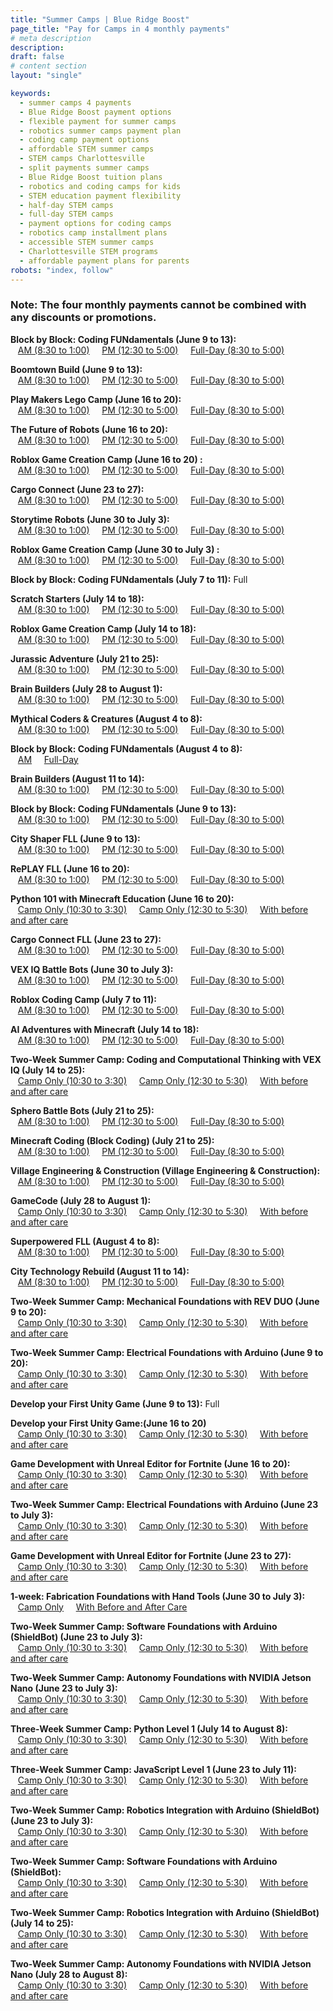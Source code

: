 ```yaml
---
title: "Summer Camps | Blue Ridge Boost"
page_title: "Pay for Camps in 4 monthly payments"
# meta description
description: 
draft: false
# content section
layout: "single"

keywords:
  - summer camps 4 payments
  - Blue Ridge Boost payment options
  - flexible payment for summer camps
  - robotics summer camps payment plan
  - coding camp payment options
  - affordable STEM summer camps
  - STEM camps Charlottesville
  - split payments summer camps
  - Blue Ridge Boost tuition plans
  - robotics and coding camps for kids
  - STEM education payment flexibility
  - half-day STEM camps
  - full-day STEM camps
  - payment options for coding camps
  - robotics camp installment plans
  - accessible STEM summer camps
  - Charlottesville STEM programs
  - affordable payment plans for parents
robots: "index, follow"
---
```


<h3>
Note: The four monthly payments cannot be combined with any discounts or promotions.
</h3>

<p><b>Block by Block: Coding FUNdamentals (June 9 to 13):</b> <br>
&nbsp;&nbsp; <a href="https://buy.stripe.com/3cs00F2Bo6HA10YbKU">AM (8:30 to 1:00)</a> &nbsp; &nbsp;
<a href="https://buy.stripe.com/6oEaFj0tgd5YaBydT3">PM (12:30 to 5:00)</a> &nbsp; &nbsp;
<a href="https://buy.stripe.com/6oE7t75NAc1U7pmbKW">Full-Day (8:30 to 5:00)</a> &nbsp; &nbsp;
</p>

<p><b>Boomtown Build (June 9 to 13):</b><br>
&nbsp;&nbsp;
<a href="https://buy.stripe.com/dR628N0tg8PIdNKaGT">AM (8:30 to 1:00)</a> &nbsp; &nbsp;
<a href="https://buy.stripe.com/6oE3cR7VIc1UaBy5mA">PM (12:30 to 5:00)</a> &nbsp; &nbsp;
<a href="https://buy.stripe.com/bIY14Jgse9TMcJGaGV">Full-Day (8:30 to 5:00)</a> &nbsp; &nbsp;
</p>

<p><b>Play Makers Lego Camp (June 16 to 20):</b><br>
&nbsp;&nbsp;
<a href="https://buy.stripe.com/00g9Bf8ZM4zs4da4iy">AM (8:30 to 1:00)</a> &nbsp; &nbsp;
<a href="https://buy.stripe.com/6oEaFjfoaea2396eXd">PM (12:30 to 5:00)</a> &nbsp; &nbsp;
<a href="https://buy.stripe.com/7sI5kZ3Fsfe63962as">Full-Day (8:30 to 5:00)</a> &nbsp; &nbsp;
</p>

<p><b>The Future of Robots (June 16 to 20):</b><br>
&nbsp;&nbsp;
<a href="https://buy.stripe.com/bIY9Bf3FsaXQ4da02l">AM (8:30 to 1:00)</a> &nbsp; &nbsp;
<a href="https://buy.stripe.com/28o3cR5NAgia7pm5mG">PM (12:30 to 5:00)</a> &nbsp; &nbsp;
<a href="https://buy.stripe.com/28o3cR1xk5Dw9xucP9">Full-Day (8:30 to 5:00)</a> &nbsp; &nbsp;
</p>

<p><b>Roblox Game Creation Camp (June 16 to 20) :</b><br>
&nbsp;&nbsp;
<a href="https://buy.stripe.com/9AQ14J6REea2gZWbL6">AM (8:30 to 1:00)</a> &nbsp; &nbsp;
<a href="https://buy.stripe.com/eVafZD5NAc1U5he7uR">PM (12:30 to 5:00)</a> &nbsp; &nbsp;
<a href="https://buy.stripe.com/4gwdRvb7U7LE7pmeXk">Full-Day (8:30 to 5:00)</a> &nbsp; &nbsp;
</p>

<p><b>Cargo Connect (June 23 to 27):</b><br>
&nbsp;&nbsp;
<a href="https://buy.stripe.com/14k9Bfgsed5Y4da8yX">AM (8:30 to 1:00)</a> &nbsp; &nbsp;
<a href="https://buy.stripe.com/5kA8xb6RE6HA9xu3eE">PM (12:30 to 5:00)</a> &nbsp; &nbsp;
<a href="https://buy.stripe.com/28obJnfoafe610YaH7">Full-Day (8:30 to 5:00)</a> &nbsp; &nbsp;
</p>

<p><b>Storytime Robots (June 30 to July 3):</b><br>
&nbsp;&nbsp;
<a href="https://buy.stripe.com/14kbJnek63vo6li6qS">AM (8:30 to 1:00)</a> &nbsp; &nbsp;
<a href="https://buy.stripe.com/28ocNrcbYea2aBy9D5">PM (12:30 to 5:00)</a> &nbsp; &nbsp;
<a href="https://buy.stripe.com/28o00F4Jw9TMfVS5mQ">Full-Day (8:30 to 5:00)</a> &nbsp; &nbsp;
</p>

<p><b>Roblox Game Creation Camp (June 30 to July 3) :</b><br>
&nbsp;&nbsp;
<a href="https://buy.stripe.com/00g3cRb7U0jcgZWbLf">AM (8:30 to 1:00)</a> &nbsp; &nbsp;
<a href="https://buy.stripe.com/eVa7t7foa4zs4da3eK">PM (12:30 to 5:00)</a> &nbsp; &nbsp;
<a href="https://buy.stripe.com/9AQeVz4Jwfe64da3eL">Full-Day (8:30 to 5:00)</a> &nbsp; &nbsp;
</p>

<p><b>Block by Block: Coding FUNdamentals (July 7 to 11):</b> Full</p>

<p><b>Scratch Starters (July 14 to 18):</b><br>
&nbsp;&nbsp;
<a href="https://buy.stripe.com/4gwbJn0tg6HAfVS16G">AM (8:30 to 1:00)</a> &nbsp; &nbsp;
<a href="https://buy.stripe.com/28obJn5NAea2gZWbLl">PM (12:30 to 5:00)</a> &nbsp; &nbsp;
<a href="https://buy.stripe.com/3cs9Bf5NA1ng9xu4iU">Full-Day (8:30 to 5:00)</a> &nbsp; &nbsp;
</p>

<p><b>Roblox Game Creation Camp (July 14 to 18):</b><br>
&nbsp;&nbsp;
<a href="https://buy.stripe.com/6oE14J2Bo1ngeRO16J">AM (8:30 to 1:00)</a> &nbsp; &nbsp;
<a href="https://buy.stripe.com/9AQbJn2Bo0jcaByeXA">PM (12:30 to 5:00)</a> &nbsp; &nbsp;
<a href="https://buy.stripe.com/3cs00F4Jwc1U5he16L">Full-Day (8:30 to 5:00)</a> &nbsp; &nbsp;
</p>

<p><b>Jurassic Adventure (July 21 to 25):</b><br>
&nbsp;&nbsp;
<a href="https://buy.stripe.com/8wM00Fek61ngcJG6r6">AM (8:30 to 1:00)</a> &nbsp; &nbsp;
<a href="https://buy.stripe.com/28o4gV7VI8PIbFC02J">PM (12:30 to 5:00)</a> &nbsp; &nbsp;
<a href="https://buy.stripe.com/00gbJn8ZMfe6fVS7vc">Full-Day (8:30 to 5:00)</a> &nbsp; &nbsp;
</p>

<p><b>Brain Builders (July 28 to August 1):</b><br>
&nbsp;&nbsp;
<a href="https://buy.stripe.com/00g4gV7VIaXQeRO6r9">AM (8:30 to 1:00)</a> &nbsp; &nbsp;
<a href="https://buy.stripe.com/bIYdRv4Jw3vo2525n6">PM (12:30 to 5:00)</a> &nbsp; &nbsp;
<a href="https://buy.stripe.com/bIYdRv4Jw1ngaBy9Dn">Full-Day (8:30 to 5:00)</a> &nbsp; &nbsp;
</p>

<p><b>Mythical Coders & Creatures (August 4 to 8):</b><br>
&nbsp;&nbsp;
<a href="https://buy.stripe.com/4gwaFjfoa6HAfVS7vg">AM (8:30 to 1:00)</a> &nbsp; &nbsp;
<a href="https://buy.stripe.com/14k14J1xkd5Y2522aX">PM (12:30 to 5:00)</a> &nbsp; &nbsp;
<a href="https://buy.stripe.com/eVa9BfcbYfe6eROcPC">Full-Day (8:30 to 5:00)</a> &nbsp; &nbsp;
</p>

<p><b>Block by Block: Coding FUNdamentals (August 4 to 8):</b><br>
&nbsp;&nbsp;
<a href="https://buy.stripe.com/3cs9Bffoa6HAeRO02R">AM</a> &nbsp; &nbsp;
<a href="https://buy.stripe.com/4gw5kZa3Q2rk39616W">Full-Day</a> &nbsp; &nbsp;
</p>

<p><b>Brain Builders (August 11 to 14):</b><br>
&nbsp;&nbsp;
<a href="https://buy.stripe.com/14kaFj1xkfe639616X">AM (8:30 to 1:00)</a> &nbsp; &nbsp;
<a href="https://buy.stripe.com/6oE8xb7VIea2bFC02U">PM (12:30 to 5:00)</a> &nbsp; &nbsp;
<a href="https://buy.stripe.com/4gwdRv7VI0jc7pm9Dv">Full-Day (8:30 to 5:00)</a> &nbsp; &nbsp;
</p>

<p><b>Block by Block: Coding FUNdamentals (June 9 to 13):</b><br>
&nbsp;&nbsp;
<a href="https://buy.stripe.com/00g9Bf6REfe6bFCaHA">AM (8:30 to 1:00)</a> &nbsp; &nbsp;
<a href="https://buy.stripe.com/cN2cNrgse4zs6li5nh">PM (12:30 to 5:00)</a> &nbsp; &nbsp;
<a href="https://buy.stripe.com/14k8xbfoagia3967vq">Full-Day (8:30 to 5:00)</a> &nbsp; &nbsp;
</p>

<p><b>City Shaper FLL (June 9 to 13):</b><br>
&nbsp;&nbsp;
<a href="https://buy.stripe.com/8wM5kZb7U0jcdNKaHD">AM (8:30 to 1:00)</a> &nbsp; &nbsp;
<a href="https://buy.stripe.com/14k6p3gse0jcaBy5nk">PM (12:30 to 5:00)</a> &nbsp; &nbsp;
<a href="https://buy.stripe.com/5kA3cRfoa3vo3963fd">Full-Day (8:30 to 5:00)</a> &nbsp; &nbsp;
</p>


<p><b>RePLAY FLL (June 16 to 20):</b><br>
&nbsp;&nbsp;
<a href="https://buy.stripe.com/00gdRvcbY3voaBydTT">AM (8:30 to 1:00)</a> &nbsp; &nbsp;
<a href="https://buy.stripe.com/8wM00Ffoac1UdNK3fg">PM (12:30 to 5:00)</a> &nbsp; &nbsp;
<a href="https://buy.stripe.com/4gwdRvcbY4zsdNK6rt">Full-Day (8:30 to 5:00)</a> &nbsp; &nbsp;
</p>


<p><b>Python 101 with Minecraft Education (June 16 to 20):</b><br>
&nbsp;&nbsp;
<a href="https://buy.stripe.com/cN2aFjb7U7LE5heeY0">Camp Only (10:30 to 3:30)</a> &nbsp; &nbsp;
<a href="https://buy.stripe.com/fZe3cR1xkfe68tqeY1">Camp Only (12:30 to 5:30)</a> &nbsp; &nbsp;
<a href="https://buy.stripe.com/7sI3cR7VI6HA9xu038">With before and after care</a> &nbsp; &nbsp;
</p>

<p><b>Cargo Connect FLL (June 23 to 27):</b><br>
&nbsp;&nbsp;
<a href="https://buy.stripe.com/7sIbJn7VIfe67pmaHN">AM (8:30 to 1:00)</a> &nbsp; &nbsp;
<a href="https://buy.stripe.com/6oEfZD4Jw9TM5he5nu">PM (12:30 to 5:00)</a> &nbsp; &nbsp;
<a href="https://buy.stripe.com/aEU3cR6REc1U10Y4jr">Full-Day (8:30 to 5:00)</a> &nbsp; &nbsp;
</p>

<p><b>VEX IQ Battle Bots (June 30 to July 3):</b><br>
&nbsp;&nbsp;
<a href="https://buy.stripe.com/3cs6p32Bo3vo252eY6">AM (8:30 to 1:00)</a> &nbsp; &nbsp;
<a href="https://buy.stripe.com/9AQ9BffoagiagZW4jt">PM (12:30 to 5:00)</a> &nbsp; &nbsp;
<a href="https://buy.stripe.com/aEU5kZ4Jw6HA3964ju">Full-Day (8:30 to 5:00)</a> &nbsp; &nbsp;
</p>

<p><b>Roblox Coding Camp (July 7 to 11):</b><br>
&nbsp;&nbsp;
<a href="https://buy.stripe.com/28o9Bf0tg8PIdNK17j">AM (8:30 to 1:00)</a> &nbsp; &nbsp;
<a href="https://buy.stripe.com/00gaFjgse2rk2522bo">PM (12:30 to 5:00)</a> &nbsp; &nbsp;
<a href="https://buy.stripe.com/bIY28N5NA5DwaByg2f">Full-Day (8:30 to 5:00)</a> &nbsp; &nbsp;
</p>

<p><b>AI Adventures with Minecraft (July 14 to 18):</b><br>
&nbsp;&nbsp;
<a href="https://buy.stripe.com/cN2cNr4Jw8PI10YdU8">AM (8:30 to 1:00)</a> &nbsp; &nbsp;
<a href="https://buy.stripe.com/8wMbJnb7U3vo5he17n">PM (12:30 to 5:00)</a> &nbsp; &nbsp;
<a href="https://buy.stripe.com/aEU14Jgsed5Y6li4jA">Full-Day (8:30 to 5:00)</a> &nbsp; &nbsp;
</p>


<p><b>Two-Week Summer Camp: Coding and Computational Thinking with VEX IQ (July 14 to 25):</b><br>
&nbsp;&nbsp;
<a href="https://buy.stripe.com/7sIcNrfoa6HA4da17p">Camp Only (10:30 to 3:30)</a> &nbsp; &nbsp;
<a href="https://buy.stripe.com/6oE5kZ2BogiaaBy8zS">Camp Only (12:30 to 5:30)</a> &nbsp; &nbsp;
<a href="https://buy.stripe.com/00g14Jb7U2rkcJGg2l">With before and after care</a> &nbsp; &nbsp;
</p>

<p><b>Sphero Battle Bots (July 21 to 25):</b><br>
&nbsp;&nbsp;
<a href="https://buy.stripe.com/cN228N7VI3vogZWcQa">AM (8:30 to 1:00)</a> &nbsp; &nbsp;
<a href="https://buy.stripe.com/3cs6p3ek6c1U3965nJ">PM (12:30 to 5:00)</a> &nbsp; &nbsp;
<a href="https://buy.stripe.com/00g28N2Boea26li6rO">Full-Day (8:30 to 5:00)</a> &nbsp; &nbsp;
</p>

<p><b>Minecraft Coding (Block Coding) (July 21 to 25):</b><br>
&nbsp;&nbsp;
<a href="https://buy.stripe.com/14k7t7cbYaXQfVSdUh">AM (8:30 to 1:00)</a> &nbsp; &nbsp;
<a href="https://buy.stripe.com/5kA14J0tg1ngcJGeYm">PM (12:30 to 5:00)</a> &nbsp; &nbsp;
<a href="https://buy.stripe.com/6oE14J7VI0jccJG03t">Full-Day (8:30 to 5:00)</a> &nbsp; &nbsp;
</p>

<p><b>Village Engineering & Construction (Village Engineering & Construction):</b><br>
&nbsp;&nbsp;
<a href="https://buy.stripe.com/7sIcNra3Qea2bFCg2s">AM (8:30 to 1:00)</a> &nbsp; &nbsp;
<a href="https://buy.stripe.com/4gwaFjfoaea2396g2t">PM (12:30 to 5:00)</a> &nbsp; &nbsp;
<a href="https://buy.stripe.com/cN29Bf5NA0jc10Y8A2">Full-Day (8:30 to 5:00)</a> &nbsp; &nbsp;
</p>

<p><b>GameCode (July 28 to August 1):</b><br>
&nbsp;&nbsp;
<a href="https://buy.stripe.com/28obJna3Q8PIfVS6rV">Camp Only (10:30 to 3:30)</a> &nbsp; &nbsp;
<a href="https://buy.stripe.com/00g5kZdg2d5Y2526rW">Camp Only (12:30 to 5:30)</a> &nbsp; &nbsp;
<a href="https://buy.stripe.com/00g9Bf3Fsfe6gZWeYt">With before and after care</a> &nbsp; &nbsp;
</p>

<p><b>Superpowered FLL (August 4 to 8):</b><br>
&nbsp;&nbsp;
<a href="https://buy.stripe.com/7sI00Ffoa9TMgZWbMi">AM (8:30 to 1:00)</a> &nbsp; &nbsp;
<a href="https://buy.stripe.com/28o9Bf7VI8PI5heeYv">PM (12:30 to 5:00)</a> &nbsp; &nbsp;
<a href="https://buy.stripe.com/dR628Na3QaXQcJG7w4">Full-Day (8:30 to 5:00)</a> &nbsp; &nbsp;
</p>

<p><b>City Technology Rebuild (August 11 to 14):</b><br>
&nbsp;&nbsp;
<a href="https://buy.stripe.com/9AQaFjfoa5Dw10YbMl">AM (8:30 to 1:00)</a> &nbsp; &nbsp;
<a href="https://buy.stripe.com/4gwaFjdg25DwaBy2bM">PM (12:30 to 5:00)</a> &nbsp; &nbsp;
<a href="https://buy.stripe.com/aEUfZD5NA7LE10Yg2D">Full-Day (8:30 to 5:00)</a> &nbsp; &nbsp;
</p>


<p><b>Two-Week Summer Camp: Mechanical Foundations with REV DUO (June 9 to 20):</b><br>
&nbsp;&nbsp;
<a href="https://buy.stripe.com/aEUbJn5NA4zsgZW6s4">Camp Only (10:30 to 3:30)</a> &nbsp; &nbsp;
<a href="https://buy.stripe.com/fZefZDgse1ng10Y17L">Camp Only (12:30 to 5:30)</a> &nbsp; &nbsp;
<a href="https://buy.stripe.com/eVacNrgseea24da9Ei">With before and after care</a> &nbsp; &nbsp;
</p>

<p><b>Two-Week Summer Camp: Electrical Foundations with Arduino (June 9 to 20):</b><br>
&nbsp;&nbsp;
<a href="https://buy.stripe.com/fZefZDb7Uc1UbFC8Af">Camp Only (10:30 to 3:30)</a> &nbsp; &nbsp;
<a href="https://buy.stripe.com/6oE4gVdg28PI7pmcQw">Camp Only (12:30 to 5:30)</a> &nbsp; &nbsp;
<a href="https://buy.stripe.com/8wMeVzcbY0jc5he6s9">With before and after care</a> &nbsp; &nbsp;
</p>

<p><b>Develop your First Unity Game (June 9 to 13):</b> Full
</p>

<p><b>Develop your First Unity Game:(June 16 to 20)</b><br>
&nbsp;&nbsp;
<a href="https://buy.stripe.com/eVa28Na3Q6HA7pm9Ep">Camp Only (10:30 to 3:30)</a> &nbsp; &nbsp;
<a href="https://buy.stripe.com/4gw4gVek67LEgZW8Am">Camp Only (12:30 to 5:30)</a> &nbsp; &nbsp;
<a href="https://buy.stripe.com/fZefZDfoa3vo5he3g3">With before and after care</a> &nbsp; &nbsp;
</p>

<p><b>Game Development with Unreal Editor for Fortnite (June 16 to 20):</b><br>
&nbsp;&nbsp;
<a href="https://buy.stripe.com/aEUeVz1xkgiaaBy4k8">Camp Only (10:30 to 3:30)</a> &nbsp; &nbsp;
<a href="https://buy.stripe.com/14k4gV2Bo0jcgZW7wl">Camp Only (12:30 to 5:30)</a> &nbsp; &nbsp;
<a href="https://buy.stripe.com/cN2cNr0tg7LE3963g6">With before and after care</a> &nbsp; &nbsp;
</p>


<p><b>Two-Week Summer Camp: Electrical Foundations with Arduino (June 23 to July 3):</b><br>
&nbsp;&nbsp;
<a href="https://buy.stripe.com/aEU28N6REea2252bMD">Camp Only (10:30 to 3:30)</a> &nbsp; &nbsp;
<a href="https://buy.stripe.com/7sI5kZgse6HAgZWaIA">Camp Only (12:30 to 5:30)</a> &nbsp; &nbsp;
<a href="https://buy.stripe.com/cN29Bf1xkd5Y10Y2c5">With before and after care</a> &nbsp; &nbsp;
</p>

<p><b>Game Development with Unreal Editor for Fortnite (June 23 to 27):</b><br>
&nbsp;&nbsp;
<a href="https://buy.stripe.com/eVa7t75NA6HA9xuaIC">Camp Only (10:30 to 3:30)</a> &nbsp; &nbsp;
<a href="https://buy.stripe.com/bIY28N5NA7LE2529Ez">Camp Only (12:30 to 5:30)</a> &nbsp; &nbsp;
<a href="https://buy.stripe.com/5kAfZD0tgfe6eRO3gc">With before and after care</a> &nbsp; &nbsp;
</p>

<p><b>1-week: Fabrication Foundations with Hand Tools (June 30 to July 3):</b><br>
&nbsp;&nbsp;
<a href="https://buy.stripe.com/eVacNr2Bo0jc5he3gd">Camp Only</a> &nbsp; &nbsp;
<a href="https://buy.stripe.com/14k5kZ1xk5DwcJGdUS">With Before and After Care</a> &nbsp; &nbsp;
</p>

<p><b>Two-Week Summer Camp: Software Foundations with Arduino (ShieldBot) (June 23 to July 3):</b><br>
&nbsp;&nbsp;
<a href="https://buy.stripe.com/bIY6p3foafe69xu8Az">Camp Only (10:30 to 3:30)</a> &nbsp; &nbsp;
<a href="https://buy.stripe.com/bIY28N0tgea26li2cc">Camp Only (12:30 to 5:30)</a> &nbsp; &nbsp;
<a href="https://buy.stripe.com/9AQfZDek6c1U9xubMN">With before and after care</a> &nbsp; &nbsp;
</p>

<p><b>Two-Week Summer Camp: Autonomy Foundations with NVIDIA Jetson Nano (June 23 to July 3):</b><br>
&nbsp;&nbsp;
<a href="https://buy.stripe.com/4gwaFja3QaXQ6li18a">Camp Only (10:30 to 3:30)</a> &nbsp; &nbsp;
<a href="https://buy.stripe.com/eVa3cRek6aXQ3963gj">Camp Only (12:30 to 5:30)</a> &nbsp; &nbsp;
<a href="https://buy.stripe.com/14k8xb1xkd5Y252048">With before and after care</a> &nbsp; &nbsp;
</p>

<p><b>Three-Week Summer Camp: Python Level 1 (July 14 to August 8):</b><br>
&nbsp;&nbsp;
<a href="https://buy.stripe.com/bIY8xba3QaXQ8tqg37">Camp Only (10:30 to 3:30)</a> &nbsp; &nbsp;
<a href="https://buy.stripe.com/14k8xbek60jc2526sy">Camp Only (12:30 to 5:30)</a> &nbsp; &nbsp;
<a href="https://buy.stripe.com/28ocNrcbY3vogZWeZ5">With before and after care</a> &nbsp; &nbsp;
</p>

<p><b>Three-Week Summer Camp: JavaScript Level 1 (June 23 to July 11):</b><br>
&nbsp;&nbsp;
<a href="https://buy.stripe.com/6oEeVza3Q9TMcJG3go">Camp Only (10:30 to 3:30)</a> &nbsp; &nbsp;
<a href="https://buy.stripe.com/dR67t7gsec1U7pm5ox">Camp Only (12:30 to 5:30)</a> &nbsp; &nbsp;
<a href="https://buy.stripe.com/14kaFj6RE3vo10Yg3c">With before and after care</a> &nbsp; &nbsp;
</p>

<p><b>Two-Week Summer Camp: Robotics Integration with Arduino (ShieldBot) (June 23 to July 3):</b><br>
&nbsp;&nbsp;
<a href="https://buy.stripe.com/28oeVz0tgfe64daeZ9">Camp Only (10:30 to 3:30)</a> &nbsp; &nbsp;
<a href="https://buy.stripe.com/7sIcNrdg27LE7pmbMY">Camp Only (12:30 to 5:30)</a> &nbsp; &nbsp;
<a href="https://buy.stripe.com/9AQbJn4Jwgia3964kx">With before and after care</a> &nbsp; &nbsp;
</p>

<p><b>Two-Week Summer Camp: Software Foundations with Arduino (ShieldBot):</b><br>
&nbsp;&nbsp;
<a href="https://buy.stripe.com/28o3cR8ZMd5YgZW04i">Camp Only (10:30 to 3:30)</a> &nbsp; &nbsp;
<a href="https://buy.stripe.com/6oE00F0tg7LE5hedV9">Camp Only (12:30 to 5:30)</a> &nbsp; &nbsp;
<a href="https://buy.stripe.com/3csdRvek61ng5he8AQ">With before and after care</a> &nbsp; &nbsp;
</p>

<p><b>Two-Week Summer Camp: Robotics Integration with Arduino (ShieldBot) (July 14 to 25):</b><br>
&nbsp;&nbsp;
<a href="https://buy.stripe.com/dR63cR2Bo1nggZWeZf">Camp Only (10:30 to 3:30)</a> &nbsp; &nbsp;
<a href="https://buy.stripe.com/3csdRvek69TMaBy9EW">Camp Only (12:30 to 5:30)</a> &nbsp; &nbsp;
<a href="https://buy.stripe.com/28odRv8ZMfe68tq5oH">With before and after care</a> &nbsp; &nbsp;
</p>

<p><b>Two-Week Summer Camp: Autonomy Foundations with NVIDIA Jetson Nano (July 28 to August 8):</b><br>
&nbsp;&nbsp;
<a href="https://buy.stripe.com/00geVz5NA1ngeROg3m">Camp Only (10:30 to 3:30)</a> &nbsp; &nbsp;
<a href="https://buy.stripe.com/aEUeVzfoaaXQ396dVf">Camp Only (12:30 to 5:30)</a> &nbsp; &nbsp;
<a href="https://buy.stripe.com/14k4gV4Jw7LE9xucRc">With before and after care</a> &nbsp; &nbsp;
</p>

